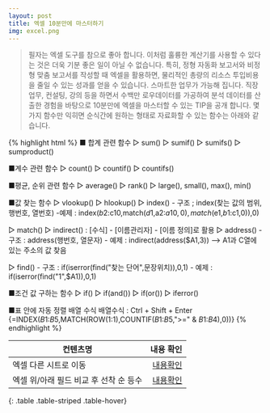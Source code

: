 ```yaml
---
layout: post
title: 엑셀 10분만에 마스터하기
img: excel.png
---
```


<blockquote>
필자는 엑셀 도구를 참으로 좋아 합니다.
이처럼 훌륭한 계산기를 사용할 수 있다는 것은 더욱 기분 좋은 일이 아닐 수 없습니다.
특히, 정형 자동화 보고서와 비정형 맞춤 보고서를 작성할 때 엑셀을 활용하면, 물리적인 총량의 리소스 투입비용을 줄일 수 있는 성과를 얻을 수 있습니다.
스마트한 업무가 가능해 집니다.
직장 업무, 컨설팅, 강의 등을 하면서 수백만 로우데이터를 가공하여 분석 데이터를 산출한 경험을 바탕으로 10분만에 엑셀을 마스터할 수 있는 TIP을 공개 합니다.
몇 가지 함수만 익히면 순식간에 원하는 형태로 자료화할 수 있는 함수는 아래와 같습니다.
</blockquote>

{% highlight html %}
■ 합계 관련 함수
▷ sum()
▷ sumif()
▷ sumifs()
▷ sumproduct()

■계수 관련 함수
▷ count()
▷ countif()
▷ countifs()

■평균, 순위 관련 함수
▷ average()
▷ rank()
▷ large(), small(), max(), min()

■값 찾는 함수
▷ vlookup()
▷ hlookup()
▷ index()
    - 구조 ; index(찾는 값의 범위, 행번호, 열번호)
    -예제 : index($b2:$c10,match($d1,$a2:$a10,0),match($e1,$b1:$c1,0)),0)

▷ match()
▷ indirect() : [수식] - [이름관리자] - [이름 정의]로 활용
▷ address()
    - 구조 : address(행번호, 열문자)
    - 예제 : indirect(address($A1,3)) --> A1과 C열에 있는 주소의 값 찾음

▷ find()
    - 구조 : if(iserror(find("찾는 단어",문장위치)),0,1)
    - 예제 : if(iserror(find("1",$A1)),0,1)

■조건 값 구하는 함수
▷ if()
▷ if(and())
▷ if(or())
▷ iferror()

■표 안에 자동 정렬 배열 수식
배열수식 : Ctrl + Shift + Enter
{=INDEX($B$1:$B$5,MATCH(ROW(1:1),COUNTIF($B$1:$B$5,">=" & $B$1:$B$4),0))}
{% endhighlight %}

|  컨텐츠명  |    내용 확인 |
|----------|------------:|
| 엑셀 다른 시트로 이동 | <a href="http://sjmw1030.blog.me/221206932694"> 내용확인 </a> |
| 엑셀 위/아래 필드 비교 후 선착 순 등수 | <a href="http://sjmw1030.blog.me/221229785108"> 내용확인 </a> |
{: .table .table-striped .table-hover}
